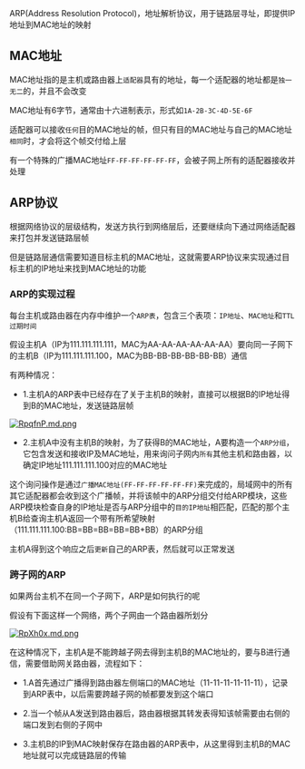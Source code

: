 ARP(Address Resolution Protocol)，地址解析协议，用于链路层寻址，即提供IP地址到MAC地址的映射

## MAC地址

MAC地址指的是主机或路由器上`适配器`具有的地址，每一个适配器的地址都是`独一无二`的，并且不会改变

MAC地址有6字节，通常由十六进制表示，形式如`1A-2B-3C-4D-5E-6F`

适配器可以接收`任何`目的MAC地址的帧，但只有目的MAC地址与自己的MAC地址`相同`时，才会将这个帧交付给上层

有一个特殊的广播MAC地址`FF-FF-FF-FF-FF-FF`，会被子网上所有的适配器接收并处理

## ARP协议

根据网络协议的层级结构，发送方执行到网络层后，还要继续向下通过网络适配器来打包并发送链路层帧

但是链路层通信需要知道目标主机的MAC地址，这就需要ARP协议来实现通过目标主机的IP地址来找到MAC地址的功能

### ARP的实现过程

每台主机或路由器在内存中维护一个`ARP表`，包含三个表项：`IP地址`、`MAC地址`和`TTL过期时间`

假设主机A（IP为111.111.111.111，MAC为AA-AA-AA-AA-AA-AA）要向同一子网下的主机B（IP为111.111.111.100，MAC为BB-BB-BB-BB-BB-BB）通信

有两种情况：

- 1.主机A的ARP表中已经存在了关于主机B的映射，直接可以根据B的IP地址得到B的MAC地址，发送链路层帧

[![RpqfnP.md.png](https://z3.ax1x.com/2021/06/18/RpqfnP.md.png)](https://imgtu.com/i/RpqfnP)

- 2.主机A中没有主机B的映射，为了获得B的MAC地址，A要构造一个`ARP分组`，它包含发送和接收IP及MAC地址，用来询问子网内`所有`其他主机和路由器，以确定IP地址111.111.111.100对应的MAC地址

这个询问操作是通过`广播MAC地址(FF-FF-FF-FF-FF-FF)`来完成的，局域网中的所有其它适配器都会收到这个广播帧，并将该帧中的ARP分组交付给ARP模块，这些ARP模块检查自身的IP地址是否与ARP分组中的`目的IP地址`相匹配，匹配的那个主机B给查询主机A返回一个带有所希望映射（111.111.111.100:BB=BB=BB=BB=BB+BB）的ARP分组

主机A得到这个响应之后`更新`自己的ARP表，然后就可以正常发送

### 跨子网的ARP

如果两台主机不在同一个子网下，ARP是如何执行的呢

假设有下面这样一个网络，两个子网由一个路由器所划分

[![RpXh0x.md.png](https://z3.ax1x.com/2021/06/18/RpXh0x.md.png)](https://imgtu.com/i/RpXh0x)

在这种情况下，主机A是不能跨越子网去得到主机B的MAC地址的，要与B进行通信，需要借助网关路由器，流程如下：

- 1.A首先通过广播得到路由器左侧端口的MAC地址（11-11-11-11-11-11），记录到ARP表中，以后需要跨越子网的帧都要发到这个端口

- 2.当一个帧从A发送到路由器后，路由器根据其转发表得知该帧需要由右侧的端口发到右侧的子网中

- 3.主机B的IP到MAC映射保存在路由器的ARP表中，从这里得到主机B的MAC地址就可以完成链路层的传输